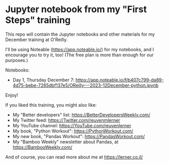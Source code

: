 # Jupyter notebook from my "First Steps" training

This repo will contain the Jupyter notebooks and other materials for my December training at O'Reilly.

I'll be using Noteable (https://app.noteable.io/) for my notebooks, and I encourage you to try it, too! (The free plan is more than enough for our purposes.)

Notebooks:

- Day 1, Thursday December 7: https://app.noteable.io/f/b407c799-da89-4d75-bebe-7265dbf137e5/OReilly---2023-12December-python.ipynb

Enjoy!

If you liked this training, you might also like:

- My "Better developers" list: https://BetterDevelopersWeekly.com/
- My Twitter feed: https://Twitter.com/reuvenmlerner
- My YouTube channel: https://YouTube.com/reuvenlerner
- My book, "Python Workout": https://PythonWorkout.com/
- My new book, "Pandas Workout": https://PandasWorkout.com/
- My "Bamboo Weekly" newsletter about Pandas, at https://BambooWeekly.com/

And of course, you can read more about me at https://lerner.co.il/
